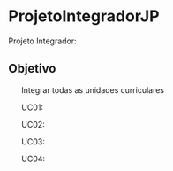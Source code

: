 # ProjetoIntegradorJP
Projeto Integrador:
## Objetivo
<ol>Integrar todas as unidades curriculares</ol>
<ol>UC01: </ol>
<ol>UC02: </ol>
<ol>UC03: </ol>
<ol>UC04: </ol>
